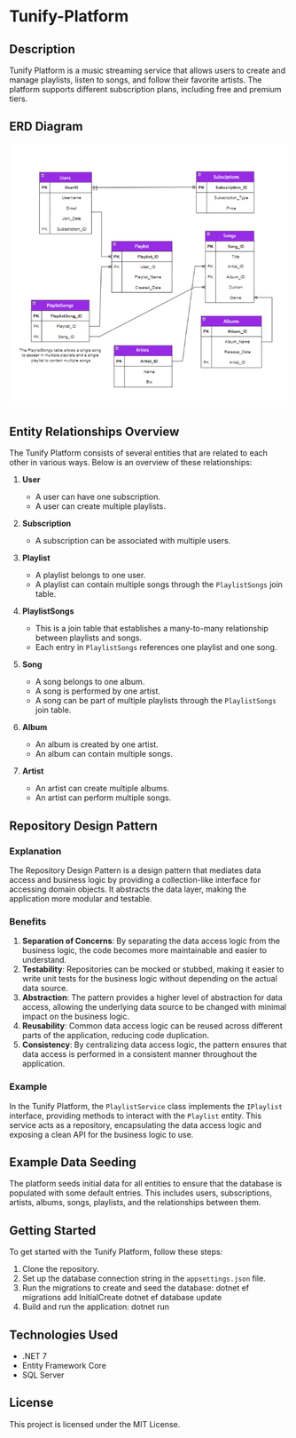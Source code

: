 # Tunify-Platform

## Description
Tunify Platform is a music streaming service that allows users to create and manage playlists, listen to songs, and follow their favorite artists. The platform supports different subscription plans, including free and premium tiers.

## ERD Diagram
![Tunify ERD Diagram](Tunify.png)

## Entity Relationships Overview
The Tunify Platform consists of several entities that are related to each other in various ways. Below is an overview of these relationships:

1. **User**
   - A user can have one subscription.
   - A user can create multiple playlists.

2. **Subscription**
   - A subscription can be associated with multiple users.

3. **Playlist**
   - A playlist belongs to one user.
   - A playlist can contain multiple songs through the `PlaylistSongs` join table.

4. **PlaylistSongs**
   - This is a join table that establishes a many-to-many relationship between playlists and songs.
   - Each entry in `PlaylistSongs` references one playlist and one song.

5. **Song**
   - A song belongs to one album.
   - A song is performed by one artist.
   - A song can be part of multiple playlists through the `PlaylistSongs` join table.

6. **Album**
   - An album is created by one artist.
   - An album can contain multiple songs.

7. **Artist**
   - An artist can create multiple albums.
   - An artist can perform multiple songs.

## Repository Design Pattern

### Explanation
The Repository Design Pattern is a design pattern that mediates data access and business logic by providing a collection-like interface for accessing domain objects. It abstracts the data layer, making the application more modular and testable.

### Benefits
1. **Separation of Concerns**: By separating the data access logic from the business logic, the code becomes more maintainable and easier to understand.
2. **Testability**: Repositories can be mocked or stubbed, making it easier to write unit tests for the business logic without depending on the actual data source.
3. **Abstraction**: The pattern provides a higher level of abstraction for data access, allowing the underlying data source to be changed with minimal impact on the business logic.
4. **Reusability**: Common data access logic can be reused across different parts of the application, reducing code duplication.
5. **Consistency**: By centralizing data access logic, the pattern ensures that data access is performed in a consistent manner throughout the application.

### Example
In the Tunify Platform, the `PlaylistService` class implements the `IPlaylist` interface, providing methods to interact with the `Playlist` entity. This service acts as a repository, encapsulating the data access logic and exposing a clean API for the business logic to use.

## Example Data Seeding
The platform seeds initial data for all entities to ensure that the database is populated with some default entries. This includes users, subscriptions, artists, albums, songs, playlists, and the relationships between them.

## Getting Started
To get started with the Tunify Platform, follow these steps:

1. Clone the repository.
2. Set up the database connection string in the `appsettings.json` file.
3. Run the migrations to create and seed the database:
   dotnet ef migrations add InitialCreate dotnet ef database update
4. Build and run the application:
   dotnet run


## Technologies Used
- .NET 7
- Entity Framework Core
- SQL Server

## License
This project is licensed under the MIT License.
